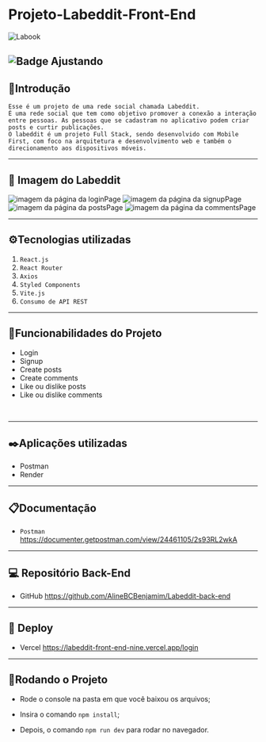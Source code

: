 # Projeto-Labeddit-Front-End  

![Labook](/src/assets/logoSmall.svg)

![Badge Ajustando](http://img.shields.io/static/v1?label=STATUS&message=AJUSTANDO&color=RED&style=for-the-badge)
---

## 📑Introdução

    Esse é um projeto de uma rede social chamada Labeddit. 
    É uma rede social que tem como objetivo promover a conexão a interação entre pessoas. As pessoas que se cadastram no aplicativo podem criar posts e curtir publicações.
    O labeddit é um projeto Full Stack, sendo desenvolvido com Mobile First, com foco na arquitetura e desenvolvimento web e também o direcionamento aos dispositivos móveis.     
---


## 📸 Imagem do Labeddit

![imagem da página da loginPage](./src/assets/loginPage.png)
![imagem da página da signupPage](./src/assets/signupPage.png)
![imagem da página da postsPage](./src/assets/postsPage.png)
![imagem da página da commentsPage](./src/assets/commentsPage.png)

---

## ⚙️Tecnologias utilizadas

1. ``React.js``
2. ``React Router``
3. ``Axios``
4. ``Styled Components``
5. ``Vite.js``
7. ``Consumo de API REST`` 


---

## 📱Funcionabilidades do Projeto

- Login
- Signup
- Create posts
- Create comments
- Like ou dislike posts
- Like ou dislike comments
<br>

---

## ✒️Aplicações utilizadas

- Postman
- Render
---

## 📋Documentação

- ``Postman`` <https://documenter.getpostman.com/view/24461105/2s93RL2wkA>

---

## 💻 Repositório Back-End

- GitHub <https://github.com/AlineBCBenjamim/Labeddit-back-end>

--- 

## 🧠 Deploy

- Vercel <https://labeddit-front-end-nine.vercel.app/login>

---
## 📀Rodando o Projeto

- Rode o console na pasta em que você baixou os arquivos;

- Insira o comando ``npm install``;

- Depois, o comando ``npm run dev`` para rodar no navegador.
